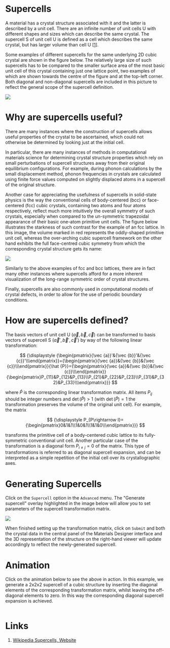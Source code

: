 # Supercells

A material has a crystal structure associated with it and the latter is described by a unit cell. There are an infinite number of unit cells U with different shapes and sizes which can describe the same crystal. The supercell S of unit cell U is defined as a cell which describes the same crystal, but has larger volume than cell U [[1](#links)].

Some examples of different supercells for the same underlying 2D cubic crystal are shown in the figure below. The relatively large size of such supercells has to be compared to the smaller surface area of the most basic unit cell of this crystal containing just one lattice point, two examples of which are shown towards the centre of the figure and at the top-left corner. Both diagonal and non-diagonal supercells are included in this picture to reflect the general scope of the supercell definition.

<img src="/images/2d_supercell_example.svg"/>

# Why are supercells useful?

There are many instances where the construction of supercells allows useful properties of the crystal to be ascertained, which could not otherwise be determined by looking just at the initial cell.

In particular, there are many instances of methods in computational materials science for determining crystal structure properties which rely on small perturbations of supercell structures away from their original equilibrium configurations. For example, during phonon calculations by the small displacement method, phonon frequencies in crystals are calculated using finite force values computed on slightly displaced atoms in a supercell of the original structure.
 
Another case for appreciating the usefulness of supercells in solid-state physics is the way the conventional cells of body-centered (bcc) or face-centered (fcc) cubic crystals, containing two atoms and four atoms respectively, reflect much more intuitively the overall symmetry of such crystals, especially when compared to the un-symmetric trapezoidal appearance of their basic one-atom primitive unit cells. The figure below illustrates the starkness of such contrast for the example of an fcc lattice. In this image, the volume marked in red represents the oddly-shaped primitive unit cell, whereas the over-arching cubic supercell framework on the other hand exhibits the full face-centred cubic symmetry from which the corresponding crystal structure gets its name:

<img src="/images/TGa4T.png"/>

Similarly to the above examples of fcc and bcc lattices, there are in fact many other instances where supercells afford for a more inherent visualization of the long-range symmetric order of crystal structures. 

Finally, supercells are also commonly used in computational models of crystal defects, in order to allow for the use of periodic boundary conditions.

# How are supercells defined?

The basis vectors of unit cell U $({\vec {a}},{\vec {b}},{\vec {c}})$  can be transformed to basis vectors of supercell S $({\vec {a}}',{\vec {b}}',{\vec {c}}')$ by way of the following linear transformation:

$$
{\displaystyle {\begin{pmatrix}{\vec {a}}'&{\vec {b}}'&{\vec {c}}'\\\end{pmatrix}}={\begin{pmatrix}{\vec {a}}&{\vec {b}}&{\vec {c}}\\\end{pmatrix}}{\hat {P}}={\begin{pmatrix}{\vec {a}}&{\vec {b}}&{\vec {c}}\\\end{pmatrix}}{\begin{pmatrix}P_{11}&P_{12}&P_{13}\\P_{21}&P_{22}&P_{23}\\P_{31}&P_{32}&P_{33}\\\end{pmatrix}}} 
$$

where ${\hat {P}}$ is the corresponding linear transformation matrix. All items $P_{ij}$ should be integer numbers and $\det({\hat {P}})>1$ (with $\det({\hat {P}})=1$ the transformation preserves the volume of the original unit cell). For example, the matrix

$$
{\displaystyle P_{P\rightarrow I}={\begin{pmatrix}0&1&1\\1&0&1\\1&1&0\\\end{pmatrix}}}
$$

transforms the primitive cell of a body-centered cubic lattice to its fully-symmetric conventional unit cell. Another particular case of the transformation is a diagonal form $P_{i\neq j}=0$ of the matrix. This type of transformations is referred to as diagonal supercell expansion, and can be interpreted as a simple repetition of the initial cell over its crystallographic axes.

# Generating Supercells

Click on the `Supercell` option in the `Advanced` menu. The "Generate supercell" overlay highlighted in the image below will allow you to set parameters of the supercell transformation matrix.  

<img src="/images/generate-supercell.png"/>

When finished setting up the transformation matrix, click on `Submit` and both the crystal data in the central panel of the Materials Designer interface and the 3D representation of the structure on the right-hand viewer will update accordingly to reflect the newly-generated supercell.

# Animation

Click on the animation below to see the above in action. In this example, we generate a 2x2x2 supercell of a cubic structure by inserting the diagonal elements of the corresponding transformation matrix, whilst leaving the off-diagonal elements to zero. In this way the corresponding diagonal supercell expansion is achieved. 

<img data-gifffer="/images/CreateMaterialSupercell.gif" />

# Links

1. [Wikipedia Supercells, Website](https://en.wikipedia.org/wiki/Supercell_(crystal))
